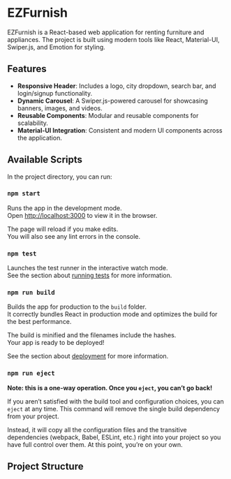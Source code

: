 # EZFurnish

EZFurnish is a React-based web application for renting furniture and appliances. The project is built using modern tools like React, Material-UI, Swiper.js, and Emotion for styling.

## Features

- **Responsive Header**: Includes a logo, city dropdown, search bar, and login/signup functionality.
- **Dynamic Carousel**: A Swiper.js-powered carousel for showcasing banners, images, and videos.
- **Reusable Components**: Modular and reusable components for scalability.
- **Material-UI Integration**: Consistent and modern UI components across the application.

## Available Scripts

In the project directory, you can run:

### `npm start`

Runs the app in the development mode.  
Open [http://localhost:3000](http://localhost:3000) to view it in the browser.

The page will reload if you make edits.  
You will also see any lint errors in the console.

### `npm test`

Launches the test runner in the interactive watch mode.  
See the section about [running tests](https://facebook.github.io/create-react-app/docs/running-tests) for more information.

### `npm run build`

Builds the app for production to the `build` folder.  
It correctly bundles React in production mode and optimizes the build for the best performance.

The build is minified and the filenames include the hashes.  
Your app is ready to be deployed!

See the section about [deployment](https://facebook.github.io/create-react-app/docs/deployment) for more information.

### `npm run eject`

**Note: this is a one-way operation. Once you `eject`, you can’t go back!**

If you aren’t satisfied with the build tool and configuration choices, you can `eject` at any time. This command will remove the single build dependency from your project.

Instead, it will copy all the configuration files and the transitive dependencies (webpack, Babel, ESLint, etc.) right into your project so you have full control over them. At this point, you’re on your own.

## Project Structure
